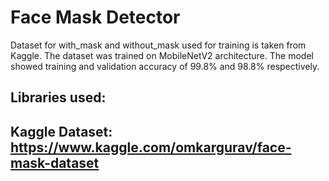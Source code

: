 # Face Mask Detector
Dataset for with_mask and without_mask used for training is taken from Kaggle.
The dataset was trained on MobileNetV2 architecture.
The model showed training and validation accuracy of 99.8% and 98.8% respectively.

## Libraries used:


## Kaggle Dataset: https://www.kaggle.com/omkargurav/face-mask-dataset
 
